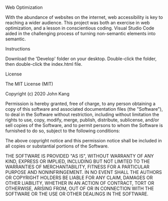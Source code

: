 Web Optimization


With the abundance of websites on the internet, web accessibility is key to
reaching a wider audience. This project was both an exercise in web optimization, 
and a lesson in conscientious coding. Visual Studio Code aided in the challenging process 
of turning non-semantic elements into semantic.


Instructions

Download the 'Develop' folder on your desktop. Double-click the folder,
then double-click the index.html file.


License

The MIT License (MIT)

Copyright (c) 2020 John Kang

Permission is hereby granted, free of charge, to any person obtaining a copy of this software and associated documentation files (the "Software"), to deal in the Software without restriction, including without limitation the rights to use, copy, modify, merge, publish, distribute, sublicense, and/or sell copies of the Software, and to permit persons to whom the Software is furnished to do so, subject to the following conditions:

The above copyright notice and this permission notice shall be included in all copies or substantial portions of the Software.

THE SOFTWARE IS PROVIDED "AS IS", WITHOUT WARRANTY OF ANY KIND, EXPRESS OR IMPLIED, INCLUDING BUT NOT LIMITED TO THE WARRANTIES OF MERCHANTABILITY, FITNESS FOR A PARTICULAR PURPOSE AND NONINFRINGEMENT. IN NO EVENT SHALL THE AUTHORS OR COPYRIGHT HOLDERS BE LIABLE FOR ANY CLAIM, DAMAGES OR OTHER LIABILITY, WHETHER IN AN ACTION OF CONTRACT, TORT OR OTHERWISE, ARISING FROM, OUT OF OR IN CONNECTION WITH THE SOFTWARE OR THE USE OR OTHER DEALINGS IN THE SOFTWARE.

